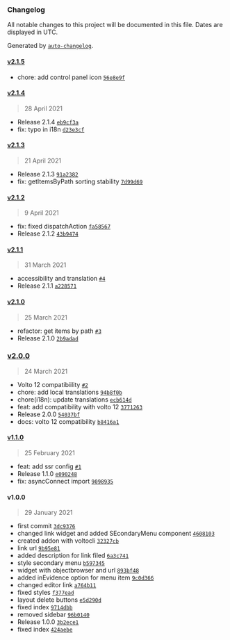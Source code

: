 ### Changelog

All notable changes to this project will be documented in this file. Dates are displayed in UTC.

Generated by [`auto-changelog`](https://github.com/CookPete/auto-changelog).

#### [v2.1.5](https://github.com/collective/volto-secondarymenu/compare/v2.1.4...v2.1.5)

- chore: add control panel icon [`56e8e9f`](https://github.com/collective/volto-secondarymenu/commit/56e8e9f7cc39357624a1893776370a0fcc4c383c)

#### [v2.1.4](https://github.com/collective/volto-secondarymenu/compare/v2.1.3...v2.1.4)

> 28 April 2021

- Release 2.1.4 [`eb9cf3a`](https://github.com/collective/volto-secondarymenu/commit/eb9cf3aa708e3f738022fc30b29a80b088b51d60)
- fix: typo in i18n [`d23e3cf`](https://github.com/collective/volto-secondarymenu/commit/d23e3cfe764e5e252dda65fe1f44bac243ca7385)

#### [v2.1.3](https://github.com/collective/volto-secondarymenu/compare/v2.1.2...v2.1.3)

> 21 April 2021

- Release 2.1.3 [`91a2382`](https://github.com/collective/volto-secondarymenu/commit/91a23823e46855c63b41e2c5c20b4d39a92311b7)
- fix: getItemsByPath sorting stability [`7d99d69`](https://github.com/collective/volto-secondarymenu/commit/7d99d69a017aa3422bf438685dbc50a3365aaa11)

#### [v2.1.2](https://github.com/collective/volto-secondarymenu/compare/v2.1.1...v2.1.2)

> 9 April 2021

- fix: fixed dispatchAction [`fa58567`](https://github.com/collective/volto-secondarymenu/commit/fa58567bed36f88b8323e1a111f5a4a4101106e4)
- Release 2.1.2 [`43b9474`](https://github.com/collective/volto-secondarymenu/commit/43b9474b3c83d6f44693a99a83f1489e02e64450)

#### [v2.1.1](https://github.com/collective/volto-secondarymenu/compare/v2.1.0...v2.1.1)

> 31 March 2021

- accessibility and translation [`#4`](https://github.com/collective/volto-secondarymenu/pull/4)
- Release 2.1.1 [`a228571`](https://github.com/collective/volto-secondarymenu/commit/a228571394f4f75296b08ebb8ad88a0a1d7cc942)

#### [v2.1.0](https://github.com/collective/volto-secondarymenu/compare/v2.0.0...v2.1.0)

> 25 March 2021

- refactor: get items by path [`#3`](https://github.com/collective/volto-secondarymenu/pull/3)
- Release 2.1.0 [`2b9adad`](https://github.com/collective/volto-secondarymenu/commit/2b9adadba89163ee08a32a8ae959c1fe2b3c3ce9)

### [v2.0.0](https://github.com/collective/volto-secondarymenu/compare/v1.1.0...v2.0.0)

> 24 March 2021

- Volto 12 compatibiility [`#2`](https://github.com/collective/volto-secondarymenu/pull/2)
- chore: add local translations [`94b8f0b`](https://github.com/collective/volto-secondarymenu/commit/94b8f0b89e9ab5bc7d621a0640d4296cbcfb537d)
- chore(i18n): update translations [`ecb614d`](https://github.com/collective/volto-secondarymenu/commit/ecb614d2ef27d7f3c4ae297926fe51ade5a3c6f8)
- feat: add compatibility with volto 12 [`3771263`](https://github.com/collective/volto-secondarymenu/commit/37712635f93dbcbf4281f6bb52f3e0a22ff00b62)
- Release 2.0.0 [`54037bf`](https://github.com/collective/volto-secondarymenu/commit/54037bf783afe6695301888d11203b9bb307b0cd)
- docs: volto 12 compatibility [`b8416a1`](https://github.com/collective/volto-secondarymenu/commit/b8416a10af3f48ff2aa113340feae671f6665d27)

#### [v1.1.0](https://github.com/collective/volto-secondarymenu/compare/v1.0.0...v1.1.0)

> 25 February 2021

- feat: add ssr config [`#1`](https://github.com/collective/volto-secondarymenu/pull/1)
- Release 1.1.0 [`e090248`](https://github.com/collective/volto-secondarymenu/commit/e0902489fdf759a930956bade70ed4ec0a3baafa)
- fix: asyncConnect import [`9098935`](https://github.com/collective/volto-secondarymenu/commit/9098935df7ec42071cdb38ec78dec772af6036ec)

#### v1.0.0

> 29 January 2021

- first commit [`3dc9376`](https://github.com/collective/volto-secondarymenu/commit/3dc93762f49b751802532d817a6b0ae268e3062a)
- changed link widget and added SEcondaryMenu component [`4608103`](https://github.com/collective/volto-secondarymenu/commit/4608103a05aefc87825801da4ace40675f913595)
- created addon with voltocli [`32327cb`](https://github.com/collective/volto-secondarymenu/commit/32327cb688fc0f29dda15f36bd4c7eb03475d59a)
- link url [`9b95e81`](https://github.com/collective/volto-secondarymenu/commit/9b95e8146a377d6411ed72428924978af1e02c70)
- added description for link filed [`6a3c741`](https://github.com/collective/volto-secondarymenu/commit/6a3c74184bc8486c9c4954812f4ae3b34268f8f1)
- style secondary menu [`b597345`](https://github.com/collective/volto-secondarymenu/commit/b597345a35caeb4a9bd3e0bda182d90dbcabb61d)
- widget with objectbrowser and url [`893bf48`](https://github.com/collective/volto-secondarymenu/commit/893bf4831c1ff26eed4dea4fd55833e578acf6e4)
- added inEvidence option for menu item [`9c0d366`](https://github.com/collective/volto-secondarymenu/commit/9c0d366f7c1e8ec29db89b0e4d2d2696831c3f5a)
- changed editor link [`a764b11`](https://github.com/collective/volto-secondarymenu/commit/a764b11ec419a886a74afe91739965e29173901b)
- fixed styles [`f377ead`](https://github.com/collective/volto-secondarymenu/commit/f377eadf1f03b583f0675462618d6e9f1799b3c0)
- layout delete buttons [`e5d290d`](https://github.com/collective/volto-secondarymenu/commit/e5d290d2683a62ec0590394f81ef7e1db2704031)
- fixed index [`9714dbb`](https://github.com/collective/volto-secondarymenu/commit/9714dbb286c06e0b02abfde20b04e35b6c9457e7)
- removed sidebar [`96b0140`](https://github.com/collective/volto-secondarymenu/commit/96b0140246cfbca69432fde5816e07544e9ebeb9)
- Release 1.0.0 [`3b2ece1`](https://github.com/collective/volto-secondarymenu/commit/3b2ece1a9bf599678be65514683d5066d458379d)
- fixed index [`424aebe`](https://github.com/collective/volto-secondarymenu/commit/424aebefb64179257681a80dd669597d96c322c5)
